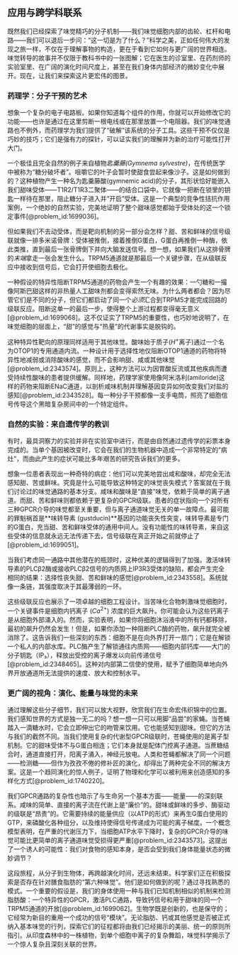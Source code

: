 ## 应用与跨学科联系

既然我们已经探索了味觉精巧的分子机制——我们味觉细胞内部的齿轮、杠杆和电路——我们可以退后一步问：“这一切是为了什么？”科学之美，正如任何伟大的发现之旅一样，不仅在于理解事物的构造，更在于看到它如何与更广阔的世界相连。味觉转导的故事并不仅限于教科书中的一张图解；它在医生的诊室里、在药剂师的实验室里、在广阔的演化时间尺度上，甚至在我们身体内部经济的微妙变化中展开。现在，让我们来探索这片更宏伟的图景。

### 药理学：分子干预的艺术

想象一个复杂的电子电路板。如果你知道每个组件的作用，你就可以开始修改它的功能——也许是通过在这里剪断一根电线或在那里放置一个电阻器。我们的味觉通路也不例外，而药理学为我们提供了“破解”该系统的分子工具。这些干预不仅仅是巧妙的技巧；它们是强有力的探针，可以证实我们的理解并为新的治疗可能性打开大门。

一个极佳且完全自然的例子来自植物*匙羹藤(Gymnema sylvestre)*，在传统医学中被称为“糖分破坏者”。咀嚼它的叶子会暂时使甜食尝起来像沙子。这是如何做到的？这种植物产生一种名为匙羹藤酸(gymnemic acid)的分子，其形状恰好能嵌入我们甜味受体——T1R2/T1R3二聚体——的结合口袋中。它就像一把断在锁里的钥匙一样待在那里，阻止糖分子进入并“开启”受体。这是一个典型的竞争性拮抗作用案例，一个绝妙的自然实验，完美地证明了整个甜味感觉都始于受体处的这一个锁定事件[@problem_id:1699036]。

但如果我们不去动受体，而是靶向机制的另一部分会怎样？甜、苦和鲜味的信号级联就像一排多米诺骨牌：受体被推倒，接着推倒G蛋白，G蛋白再推倒一种酶，依此类推，直到最后一张骨牌倒下并向大脑发送信号。想一想，如果我们从这排骨牌的*末端*拿走一张会发生什么。TRPM5通道就是那最后一个关键步骤，在从级联反应中接收到信号后，它会打开使细胞去极化。

一种假设的特异性阻断TRPM5通道的药物会产生一个有趣的效果：一勺糖和一撮像阿斯巴甜这样的非热量人工甜味剂都会变得索然无味。为什么两者都会？因为尽管它们是不同的分子，但它们都启动了同一个*必须*汇合到TRPM5才能完成回路的级联反应。阻断这单一的最后一步，使得整个上游过程都变得毫无意义[@problem_id:1699068]。这不仅证实了TRPM5的重要性，也巧妙地说明了，在味觉细胞的层面上，“甜”的感觉与“热量”的代谢事实是脱钩的。

这种特异性靶向的原理同样适用于其他味觉。酸味始于质子($H^{+}$离子)通过一个名为OTOP1的专用通道内流。一种设计用于选择性地仅阻断OTOP1通道的药物将特异性地减弱或消除酸味的感觉，而不会影响甜、咸或其他味觉[@problem_id:2343574]。原则上，这种方法可以为因胃酸反流或其他疾病而遭受持续性酸味的患者提供缓解。同样地，药理学家使用像阿米洛利(amiloride)这样的药物来阻断ENaC通道，以剖析咸味机制并理解基因变异如何改变我们对盐的感知[@problem_id:2343528]。每一种分子干预都像一支手电筒，照亮了细胞信号传导这个黑暗复杂房间中的一个特定组件。

### 自然的实验：来自遗传学的教训

有时，最具洞察力的实验并非在实验室中进行，而是由自然通过遗传学的彩票本身完成的。当单个基因被改变时，它会在我们的生物机器中造成一个非常特定的“病灶”，而由此产生的症状可能比多年艰苦的研究告诉我们的更多。

想象一位患者表现出一种奇特的病症：他们可以完美地尝出咸和酸味，却完全无法感知甜、苦或鲜味。究竟是什么可能导致这种特定的味觉丧失模式？答案就在于我们讨论过的味觉通路的基本分支。咸味和酸味是“直接”味觉，依赖于简单的离子通道。而甜、苦和鲜味则都依赖于更复杂的GPCR级联。患者的症状指向一个对所有三种GPCR介导的味觉都至关重要，但与离子通道味觉无关的单一故障点。最可能的罪魁祸首是**味转导素 (gustducin)**基因的功能丧失性突变，味转导素是专门的G蛋白，充当甜、苦和鲜味受体的通用中间人。没有功能性的味转导素，来自这些受体的信息就永远无法传递下去，信号级联在真正开始之前就停止了[@problem_id:1699051]。

当我们考虑同一通路中其他潜在的瓶颈时，这种优美的逻辑得到了加强。激活味转导素的PLCβ2酶或接收PLCβ2信号的内质网上IP3R3受体的缺陷，都会产生完全相同的结果：选择性丧失甜、苦和鲜味的感觉[@problem_id:2343558]。系统就像一条链，其强度取决于其最薄弱的一环。

这些级联反应也展示了一项卓越的细胞工程设计。当苦味化合物刺激味觉细胞时，一个关键事件是细胞内钙离子 ($Ca^{2+}$) 浓度的巨大飙升。你可能会认为这些钙离子是从细胞外部涌入的。然而，实验表明，如果你将细胞沐浴液中的所有钙都移除，最初的飙升仍然会发生！但是，如果你添加一种阻断PLC酶的药物，飙升就完全被消除了。这告诉我们一些深刻的东西：细胞不是在向外界打开一扇门；它是在解锁一个私人的内部水库。PLC酶产生了解锁通往内质网——细胞内部钙库——大门的分子钥匙（IP₃），释放出受控的离子爆发以向前传递信号[@problem_id:2348465]。这种对内部第二信使的使用，赋予了细胞简单地向外界开放通道所无法提供的速度、放大和控制水平。

### 更广阔的视角：演化、能量与味觉的未来

通过理解这些分子细节，我们可以放大视野，欣赏我们在生命宏伟织锦中的位置。我们感知世界的方式是独一无二的吗？想一想一只可以用脚“品尝”的家蝇。当苍蝇踏入一滴糖水时，它会立即伸出它的吻管来饮用。它也能感知到甜味。但它的方法与我们的截然不同。当我们使用复杂的代谢型GPCR级联时，苍蝇使用的是离子型机制。它的甜味受体不与G蛋白相连；它们本身就是配体门控离子通道。当蔗糖结合时，通道直接打开，阳离子涌入，神经元放电。人类和苍蝇都解决了同一个问题——检测糖——但作为孜孜不倦的修补匠的演化，却得出了两种完全不同的解决方案。这是一个趋同演化的惊人例子，证明了物理和化学可以被利用来创造感知的多样化方式[@problem_id:1740220]。

我们GPCR通路的复杂性也暗示了与生命另一个基本方面——能量——的深刻联系。咸味的简单、直接的离子流在代谢上是“廉价”的。甜味或鲜味的多步、酶驱动的级联是“昂贵”的。它需要持续的能量供应（以ATP的形式）来再生G蛋白使用的GTP，来磷酸化各种组分，以及维持使得信号传递成为可能的离子梯度。一个概念模型表明，在严重的代谢压力下，当细胞ATP水平下降时，复杂的GPCR介导的味觉可能比更简单的离子通道味觉受损得更严重[@problem_id:2343573]。这提出了一个诱人的可能性：我们对食物的感知本身，是否会受到我们身体能量状态的微妙调节？

这段旅程，从分子到生物体，再跨越演化时间，还远未结束。科学家们正在积极探索是否存在针对膳食脂肪的“第六种味觉”。他们是如何做到的呢？通过寻找熟悉的模式。一个重要的假设是，我们的身体使用一种与我们已知机制相似的机制来检测脂肪酸：一个特异性的GPCR，激活PLC通路，导致钙信号和用于甜味的同一个TRPM5通道的开放[@problem_id:1699062]。生物学既是创新的，也是保守的；它经常为新目的重用一个成功的信号“模块”。无论脂肪、钙或其他感觉是否被正式纳入基本味觉的行列，探索它们的征程都将由我们已经揭示的美丽、统一的原则所指引。从印度森林中的一株植物，到单个细胞中离子的复杂舞蹈，味觉科学揭示了一个惊人复杂且深刻关联的世界。